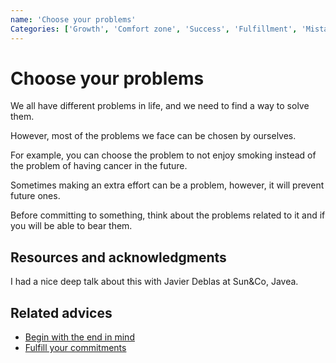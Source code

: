 ```yaml
---
name: 'Choose your problems'
Categories: ['Growth', 'Comfort zone', 'Success', 'Fulfillment', 'Mistakes', 'Future', 'Problems', 'Decisions', 'Dependencies']
---
```

# Choose your problems

We all have different problems in life, and we need to find a way to solve them.

However, most of the problems we face can be chosen by ourselves.

For example, you can choose the problem to not enjoy smoking instead of the problem of having cancer in the future.

Sometimes making an extra effort can be a problem, however, it will prevent future ones.

Before committing to something, think about the problems related to it and if you will be able to bear them.

## Resources and acknowledgments

I had a nice deep talk about this with Javier Deblas at Sun&Co, Javea.

## Related advices

- [Begin with the end in mind](Begin%20with%20the%20end%20in%20mind/index.md)
- [Fulfill your commitments](Fulfill%20your%20commitments/index.md)